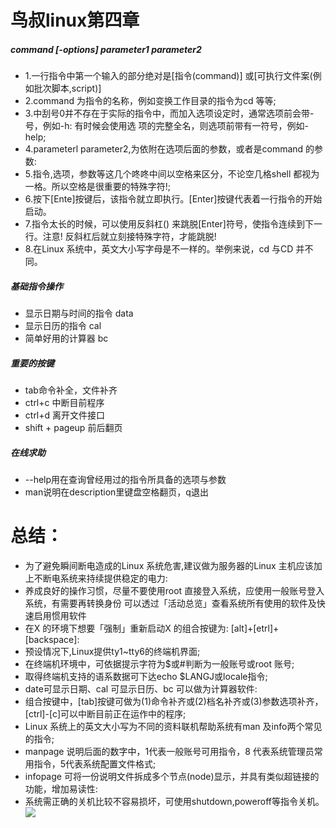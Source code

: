 # 鸟叔linux第四章

##### command [-options] parameter1 parameter2
- 1.一行指令中第一个输入的部分绝对是[指令(command)] 或[可执行文件案(例如批次脚本,script)]
- 2.command 为指令的名称，例如变换工作目录的指令为cd 等等;
- 3.中刮号0并不存在于实际的指令中，而加入选项设定时，通常选项前会带- 号，例如-h: 有时候会使用选
项的完整全名，则选项前带有一符号，例如-help;
- 4.parameterl parameter2,为依附在选项后面的参数，或者是command 的参数:
- 5.指令,选项，参数等这几个咚咚中间以空格来区分，不论空几格shell 都视为一格。所以空格是很重要的特殊字符!;
- 6.按下[Ente]按键后，该指令就立即执行。[Enter]按键代表着一行指令的开始启动。
- 7.指令太长的时候，可以使用反斜杠() 来跳脱[Enter]符号，使指令连续到下一行。注意! 反斜杠后就立刻接特殊字符，才能跳脱!
- 8.在Linux 系统中，英文大小写字母是不一样的。举例来说，cd 与CD 并不同。
##### 基础指令操作
- 显示日期与时间的指令 data
- 显示日历的指令 cal
- 简单好用的计算器 bc
##### 重要的按键
- tab命令补全，文件补齐
- ctrl+c 中断目前程序
- ctrl+d 离开文件接口
- shift + pageup 前后翻页
##### 在线求助
- --help用在查询曾经用过的指令所具备的选项与参数
- man说明在description里键盘空格翻页，q退出
# 总结：
- 为了避免瞬间断电造成的Linux 系统危害,建议做为服务器的Linux 主机应该加上不断电系统来持续提供稳定的电力:
- 养成良好的操作习惯，尽量不要使用root 直接登入系统，应使用一般账号登入系统，有需要再转换身份
可以透过「活动总览」查看系统所有使用的软件及快速启用惯用软件
- 在X 的环境下想要「强制」重新启动X 的组合按键为: [alt]+[etrl]+[backspace]:
- 预设情况下,Linux提供ty1~tty6的终端机界面;
- 在终端机环境中，可依据提示字符为$或#判断为一般账号或root 账号;
- 取得终端机支持的语系数据可下达echo $LANGJ或locale指令;
- date可显示日期、cal 可显示日历、bc 可以做为计算器软件:
- 组合按键中，[tab]按键可做为(1)命令补齐或(2)档名补齐或(3)参数选项补齐，[ctrl]-[c]可以中断目前正在运作中的程序;
- Linux 系统上的英文大小写为不同的资料联机帮助系统有man 及info两个常见的指令;
- manpage 说明后面的数字中，1代表一般账号可用指令，8 代表系统管理员常用指令，5代表系统配置文件格式;
- infopage 可将一份说明文件拆成多个节点(node)显示，并具有类似超链接的功能，增加易读性:
- 系统需正确的关机比较不容易损坏，可使用shutdown,poweroff等指令关机。
![](https://b-ssl.duitang.com/uploads/item/201609/02/20160902172014_5dW42.thumb.700_0.jpeg)
